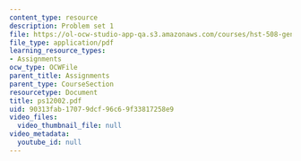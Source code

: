 ```yaml
---
content_type: resource
description: Problem set 1
file: https://ol-ocw-studio-app-qa.s3.amazonaws.com/courses/hst-508-genomics-and-computational-biology-fall-2002/90313fab17079dcf96c69f33817258e9_ps12002.pdf
file_type: application/pdf
learning_resource_types:
- Assignments
ocw_type: OCWFile
parent_title: Assignments
parent_type: CourseSection
resourcetype: Document
title: ps12002.pdf
uid: 90313fab-1707-9dcf-96c6-9f33817258e9
video_files:
  video_thumbnail_file: null
video_metadata:
  youtube_id: null
---
```

